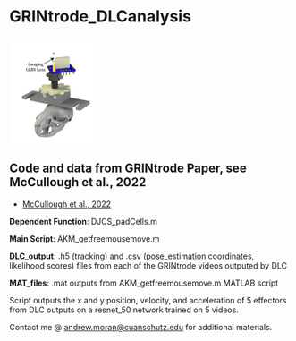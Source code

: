 # GRINtrode_DLCanalysis
<div class="row">
  <div class="column">
   <img src="https://github.com/andsinpants/andsinpants.github.io/blob/main/static/images/papers/McCullough2022.PNG" alt="McCullough2022" style="width:30%">
  </div>
</div>

<h2>Code and data from GRINtrode Paper, see McCullough et al., 2022</h2> 
<ul><li><a href="https://www.biorxiv.org/content/10.1101/2022.06.17.496591v1" target="_blank">McCullough et al., 2022</a></li></ul>


<b>Dependent Function</b>:
DJCS_padCells.m

<b>Main Script</b>:
AKM_getfreemousemove.m

<b>DLC_output</b>:
.h5 (tracking) and .csv (pose_estimation coordinates, likelihood scores) files from each of the GRINtrode videos outputed by DLC

<b>MAT_files</b>:
.mat outputs from AKM_getfreemousemove.m MATLAB script

Script outputs the x and y position, velocity, and acceleration of 5 effectors from DLC outputs on a resnet_50 network trained on 5 videos.

Contact me @ <a href="andrew.moran@cuanschutz.edu" target="_blank">andrew.moran@cuanschutz.edu</a> for additional materials.
